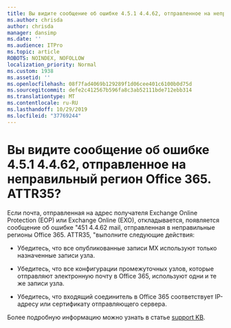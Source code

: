 ```yaml
---
title: Вы видите сообщение об ошибке 4.5.1 4.4.62, отправленное на неправильный регион Office 365. ATTR35?
ms.author: chrisda
author: chrisda
manager: dansimp
ms.date: ''
ms.audience: ITPro
ms.topic: article
ROBOTS: NOINDEX, NOFOLLOW
localization_priority: Normal
ms.custom: 1938
ms.assetid: ''
ms.openlocfilehash: 08f7fad4069b129289f1d06cee401c6100b0d75d
ms.sourcegitcommit: defe2c412567b596fa8c3ab52111bde712ebb314
ms.translationtype: MT
ms.contentlocale: ru-RU
ms.lasthandoff: 10/29/2019
ms.locfileid: "37769244"
---
```

# <a name="are-you-seeing-error-451-4462-mail-sent-to-the-wrong-office-365-region-attr35"></a>Вы видите сообщение об ошибке 4.5.1 4.4.62, отправленное на неправильный регион Office 365. ATTR35?

Если почта, отправленная на адрес получателя Exchange Online Protection (EOP) или Exchange Online (EXO), откладывается, появляется сообщение об ошибке "451 4.4.62 mail, отправленная в неправильные регионы Office 365. ATTR35, "выполните следующие действия:

- Убедитесь, что все опубликованные записи MX используют только назначенные записи узла.

- Убедитесь, что все конфигурации промежуточных узлов, которые отправляют электронную почту в Office 365, используют одни и те же записи узла.

- Убедитесь, что входящий соединитель в Office 365 соответствует IP-адресу или сертификату отправляющего сервера.

Более подробную информацию можно узнать в статье [support KB](https://support.microsoft.com/help/4057301/attr35-response-code-when-mail-is-sent-to-eop-exo).
